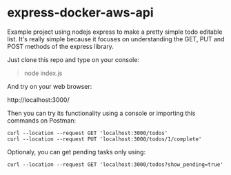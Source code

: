 # express-docker-aws-api

Example project using nodejs express to make a pretty simple todo editable list. It's really simple because it focuses on understanding the GET, PUT and POST methods of the express library.

Just clone this repo and type on your console:

> node index.js

And try on your web browser:

http://localhost:3000/

Then you can try its functionality using a console or importing this commands on Postman:

    curl --location --request GET 'localhost:3000/todos'
    curl --location --request PUT 'localhost:3000/todos/1/complete'

Optionaly, you can get pending tasks only using:

    curl --location --request GET 'localhost:3000/todos?show_pending=true'

